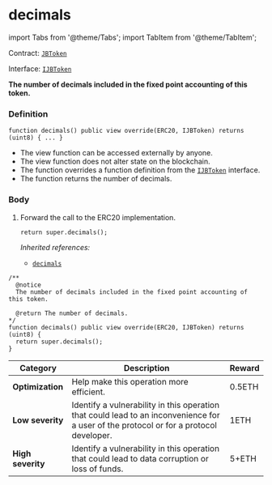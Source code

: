 # decimals

import Tabs from '@theme/Tabs';
import TabItem from '@theme/TabItem';

Contract: [`JBToken`](/api/contracts/jbtoken/README.md)​‌

Interface: [`IJBToken`](/api/interfaces/ijbtoken.md)

<Tabs>
<TabItem value="Step by step" label="Step by step">

**The number of decimals included in the fixed point accounting of this token.**

### Definition

```solidity
function decimals() public view override(ERC20, IJBToken) returns (uint8) { ... }
```

* The view function can be accessed externally by anyone.
* The view function does not alter state on the blockchain.
* The function overrides a function definition from the [`IJBToken`](/api/interfaces/ijbtoken.md) interface.
* The function returns the number of decimals.

### Body

1.  Forward the call to the ERC20 implementation.

    ```solidity
    return super.decimals();
    ```

    _Inherited references:_

    * [`decimals`](https://docs.openzeppelin.com/contracts/2.x/api/token/erc20#ERC20Detailed-decimals--)

</TabItem>

<TabItem value="Code" label="Code">

```solidity
/** 
  @notice
  The number of decimals included in the fixed point accounting of this token.

  @return The number of decimals.
*/
function decimals() public view override(ERC20, IJBToken) returns (uint8) {
  return super.decimals();
}
```

</TabItem>

<TabItem value="Bug bounty" label="Bug bounty">

| Category          | Description                                                                                                                            | Reward |
| ----------------- | -------------------------------------------------------------------------------------------------------------------------------------- | ------ |
| **Optimization**  | Help make this operation more efficient.                                                                                               | 0.5ETH |
| **Low severity**  | Identify a vulnerability in this operation that could lead to an inconvenience for a user of the protocol or for a protocol developer. | 1ETH   |
| **High severity** | Identify a vulnerability in this operation that could lead to data corruption or loss of funds.                                        | 5+ETH  |

</TabItem>
</Tabs>
